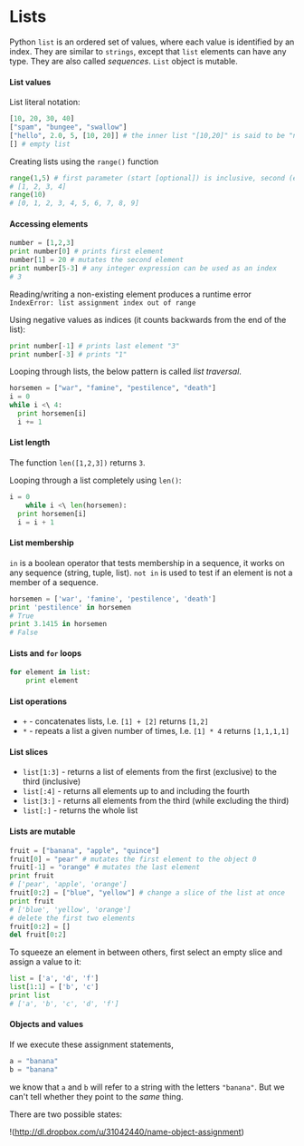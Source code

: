 Lists
=====

Python `list` is an ordered set of values, where each value is identified by an index. They are similar to `strings`, except that `list` elements can have any type. They are also called *sequences*. `List` object is mutable.

#### List values

List literal notation:

```Python
[10, 20, 30, 40] 
["spam", "bungee", "swallow"]
["hello", 2.0, 5, [10, 20]] # the inner list "[10,20]" is said to be "nested"
[] # empty list
```

Creating lists using the `range()` function

```Python
range(1,5) # first parameter (start [optional]) is inclusive, second (end) is exclusive
# [1, 2, 3, 4]
range(10)
# [0, 1, 2, 3, 4, 5, 6, 7, 8, 9]
```

#### Accessing elements

```Python
number = [1,2,3]
print number[0] # prints first element
number[1] = 20 # mutates the second element
print number[5-3] # any integer expression can be used as an index
# 3
```

Reading/writing a non-existing element produces a runtime error `IndexError: list assignment index out of range`

Using negative values as indices (it counts backwards from the end of the list):

```Python
print number[-1] # prints last element "3"
print number[-3] # prints "1"
```

Looping through lists, the below pattern is called *list traversal*.

```Python
horsemen = ["war", "famine", "pestilence", "death"] 
i = 0 
while i <\ 4: 
  print horsemen[i] 
  i += 1 
```

#### List length

The function `len([1,2,3])` returns `3`.

Looping through a list completely using `len()`:

```Python
i = 0 
    while i <\ len(horsemen): 
  print horsemen[i] 
  i = i + 1
```

#### List membership

`in` is a boolean operator that tests membership in a sequence, it works on any sequence (string, tuple, list). `not in` is used to test if an element is not a member of a sequence.

```Python
horsemen = ['war', 'famine', 'pestilence', 'death']
print 'pestilence' in horsemen
# True
print 3.1415 in horsemen
# False
```

#### Lists and `for` loops

```Python
for element in list:
    print element
```

#### List operations

* `+` - concatenates lists, I.e. `[1] + [2]` returns `[1,2]`
* `*` - repeats a list a given number of times, I.e. `[1] * 4` returns `[1,1,1,1]`

#### List slices

* `list[1:3]` - returns a list of elements from the first (exclusive) to the third (inclusive)
* `list[:4]` - returns all elements up to and including the fourth
* `list[3:]` - returns all elements from the third (while excluding the third)
* `list[:]` - returns the whole list

#### Lists are mutable

```Python
fruit = ["banana", "apple", "quince"] 
fruit[0] = "pear" # mutates the first element to the object 0
fruit[-1] = "orange" # mutates the last element
print fruit 
# ['pear', 'apple', 'orange']
fruit[0:2] = ["blue", "yellow"] # change a slice of the list at once
print fruit
# ['blue', 'yellow', 'orange']
# delete the first two elements
fruit[0:2] = [] 
del fruit[0:2]
```

To squeeze an element in between others, first select an empty slice and assign a value to it:

```Python
list = ['a', 'd', 'f']
list[1:1] = ['b', 'c']
print list
# ['a', 'b', 'c', 'd', 'f']
```

#### Objects and values

If we execute these assignment statements,

```Python
a = "banana"
b = "banana"
```

we know that `a` and `b` will refer to a string with the letters `"banana"`. But we can't tell whether they point to the *same* thing.

There are two possible states:

!(http://dl.dropbox.com/u/31042440/name-object-assignment)
